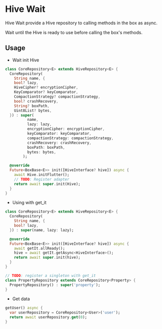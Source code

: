 # Hive Wait

Hive Wait provide a Hive repository to calling methods in the box as async.

Wait until the Hive is ready to use before calling the box's methods.

## Usage

- Wait init Hive
```dart
class CoreRepository<E> extends HiveRepository<E> {
  CoreRepository(
    String name, {
    bool? lazy,
    HiveCipher? encryptionCipher,
    KeyComparator? keyComparator,
    CompactionStrategy? compactionStrategy,
    bool? crashRecovery,
    String? boxPath,
    Uint8List? bytes,
  }) : super(
          name,
          lazy: lazy,
          encryptionCipher: encryptionCipher,
          keyComparator: keyComparator,
          compactionStrategy: compactionStrategy,
          crashRecovery: crashRecovery,
          boxPath: boxPath,
          bytes: bytes,
        );

  @override
  Future<BoxBase<E>> init([HiveInterface? hive]) async {
    await Hive.initFlutter();
    // TODO: Register adapter
    return await super.init(Hive);
  }
}
```

- Using with get_it
```dart
class CoreRepository<E> extends HiveRepository<E> {
  CoreRepository(
    String name, {
    bool? lazy,
  }) : super(name, lazy: lazy);

  @override
  Future<BoxBase<E>> init([HiveInterface? hive]) async {
    await getIt.allReady();
    hive = await getIt.getAsync<HiveInterface>();
    return await super.init(hive);
  }
}

// TODO: register a singleton with get_it
class PropertyRepository extends CoreRepository<Property> {
  PropertyRepository() : super('property');
}
```

- Get data
```dart
getUser() async {
  var userRepository = CoreRepository<User>('user');
  return await userRepository.get(0);
}
```
